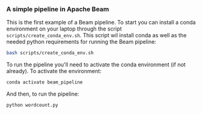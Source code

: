 ### A simple pipeline in Apache Beam

This is the first example of a Beam pipeline.
To start you can install a conda environment on your laptop through the script `scripts/create_conda_env.sh`.
This script wil install conda as well as the needed python requirements for running the Beam pipeline:

```bash
bash scripts/create_conda_env.sh
```

To run the pipeline you'll need to activate the conda environment (if not already). To activate the environment:
```bash
conda activate beam_pipeline
```

And then, to run the pipeline:
```bash
python wordcount.py
```
